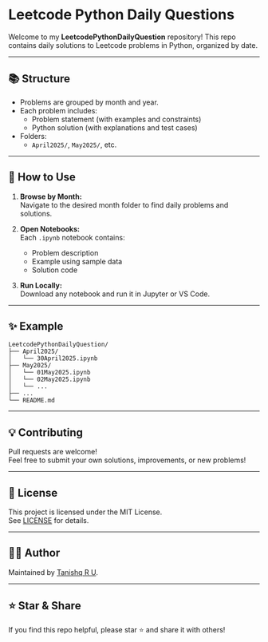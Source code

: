 # Leetcode Python Daily Questions

Welcome to my **LeetcodePythonDailyQuestion** repository! 
This repo contains daily solutions to Leetcode problems in Python, organized by date.

---

## 📚 Structure

- Problems are grouped by month and year.
- Each problem includes:
  - Problem statement (with examples and constraints)
  - Python solution (with explanations and test cases)
- Folders:
  - `April2025/`, `May2025/`, etc.

---

## 📝 How to Use

1. **Browse by Month:**  
   Navigate to the desired month folder to find daily problems and solutions.

2. **Open Notebooks:**  
   Each `.ipynb` notebook contains:
   - Problem description
   - Example using sample data
   - Solution code

3. **Run Locally:**  
   Download any notebook and run it in Jupyter or VS Code.

---

## ✨ Example

```text
LeetcodePythonDailyQuestion/
├── April2025/
│   └── 30April2025.ipynb
├── May2025/
│   └── 01May2025.ipynb
│   └── 02May2025.ipynb
│   └── ...
├── ...
└── README.md
```

---

## 💡 Contributing

Pull requests are welcome!  
Feel free to submit your own solutions, improvements, or new problems!

---

## 📖 License

This project is licensed under the MIT License.  
See [LICENSE](LICENSE) for details.

---

## 🙋‍♂️ Author

Maintained by [Tanishq R U](https://github.com/tanishqru).

---

## ⭐️ Star & Share

If you find this repo helpful, please star ⭐️ and share it with others!